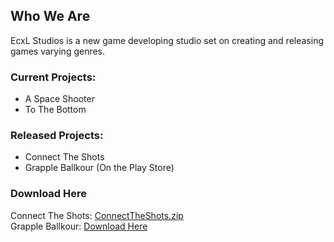 ## **Who We Are**

EcxL Studios is a new game developing studio set on creating and releasing games varying genres. 

### **Current Projects:**

-   A Space Shooter
-   To The Bottom


### **Released Projects:**

-   Connect The Shots
-   Grapple Ballkour (On the Play Store)


### **Download Here**

  Connect The Shots: [ConnectTheShots.zip](https://github.com/EcxLStudios/EcxLStudios/files/6667112/ConnectTheShots.zip) <br />
  Grapple Ballkour: [Download Here](https://play.google.com/store/apps/details?id=com.EcxLStudios.GrappleBallkour)
